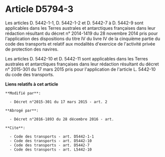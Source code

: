 # Article D5794-3

Les articles D. 5442-1-1, D. 5442-1-2 et D. 5442-7 à D. 5442-9 sont applicables dans les Terres australes et antarctiques
françaises dans leur rédaction résultant du décret n° 2014-1419 du 28 novembre 2014 pris pour l'application des dispositions
du titre IV du livre IV de la cinquième partie du code des transports et relatif aux modalités d'exercice de l'activité
privée de protection des navires. 

Les articles D. 5442-10 et D. 5442-11 sont applicables dans les Terres australes et antarctiques françaises dans leur
rédaction résultant du décret n° 2015-301 du 17 mars 2015 pris pour l'application de l'article L. 5442-10 du code des
transports.

**Liens relatifs à cet article**

	**Modifié par**:

	  - Décret n°2015-301 du 17 mars 2015 - art. 2

	**Abrogé par**:

	  - Décret n°2016-1893 du 28 décembre 2016 - art.

	**Cite**:

	  - Code des transports - art. D5442-1-1
	  - Code des transports - art. D5442-10
	  - Code des transports - art. D5442-7
	  - Code des transports - art. L5442-10
